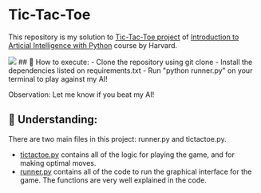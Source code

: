 # Tic-Tac-Toe
This repository is my solution to [Tic-Tac-Toe project](https://cs50.harvard.edu/ai/2020/projects/0/tictactoe/) of [Introduction to Articial Intelligence with Python](https://learning.edx.org/course/course-v1:HarvardX+CS50AI+1T2020/home) course by Harvard.

<img src="https://cs50.harvard.edu/ai/2020/projects/0/tictactoe/images/game.png">
## 🚀 How to execute:
- Clone the repository using git clone 
- Install the dependencies listed on requirements.txt
- Run "python runner.py" on your terminal to play against my AI!

Observation: Let me know if you beat my AI!

## 🔎 Understanding:
There are two main files in this project: runner.py and tictactoe.py.
- [tictactoe.py](/tictactoe.py) contains all of the logic for playing the game, and for making optimal moves. 
- [runner.py](/runner.py) contains all of the code to run the graphical interface for the game.
The functions are very well explained in the code.


